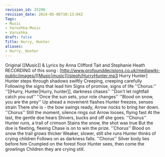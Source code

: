 ```yaml
---
revision_id: 25290
revision_date: 2014-05-06T10:13:04Z
Tags:
- Music
- Varushka-Music
- Varushka
draft: false
Title: Hurry, Hunter
aliases:
- Hurry,_Hunter
---
```

Original [[Music]] & Lyrics by Anna Clifford Tait and Stephanie Heath
RECORDING of this song : [http://www.profounddecisions.co.uk/mediawiki-public/images/[[Music|music]]/steph/HurryHunter.mp3 Hurry Hunter]
Hunter steps through shadows swiftly
Creeping, creeping carefully
Following the signs that lead him
Signs of promise, signs of life
''Chorus:''
''[[Hurry, Hunter|Hurry, hunter]], darkness chases''
''Don't let nightfall catch you out''
''Once the sun sets, your role changes''
''Blood on snow, you are the prey''
Up ahead a movement flashes
Hunter freezes, senses strain
There she is - the bow swings ready,
Arrow nocks to bring her down.
''Chorus''
Still the moment, silence rings out
Arrow looses, flying fast
At the last, the gentle doe hears
Shivers, bucks and off she goes.
''Chorus''
Hunter runs, a trail of crimson
Stains the snow, the shot was true
But the doe is fleeting, fleeing
Chase is on to win the prize.
''Chorus''
Blood on snow the trail grows thicker
Weaker, slower, still she runs
Hunter thinks of crying children
Follows on as darkness falls.
''Chorus''
Silver body lies before him
Crumpled on the forest floor
Hunter sees, then come the growlings
Children they are crying still.